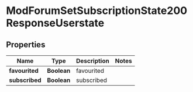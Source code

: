 

# ModForumSetSubscriptionState200ResponseUserstate


## Properties

| Name | Type | Description | Notes |
|------------ | ------------- | ------------- | -------------|
|**favourited** | **Boolean** | favourited |  |
|**subscribed** | **Boolean** | subscribed |  |



